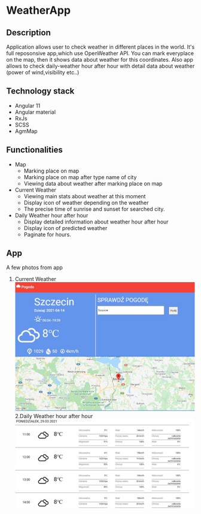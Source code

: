# WeatherApp

## Description
Application allows user to check weather in different places in the world. It's full reposonsive app,which use OpenWeather API. You can mark everyplace on the map, then it shows data about weather for this coordinates. Also app allows to check daily-weather hour after hour with detail data about weather (power of wind,visibility etc..)

## Technology stack

<ul>
  <li>Angular 11</li>
  <li>Angular material</li>
  <li>RxJs</li>
  <li>SCSS</li>
  <li>AgmMap</li>
  
</ul>  

## Functionalities
<ul>
<li>
Map
  <ul>
    <li>Marking place on map</li>
    <li>Marking place on map after type name of city</li>
    <li>Viewing data about weather after marking place on map </li>
  </ul>
</li>
  <li>
 Current Weather
  <ul>
    <li>Viewing main stats about weather at this moment</li>
    <li>Display icon of weather depending on the weather</li>
    <li>The precise time of sunrise and sunset for searched city.</li>
  </ul>
</li>
  <li>
Daily Weather hour after hour
  <ul>
    <li>Display detailed information about weather hour after hour</li>
    <li>Display icon of predicted weather</li>
    <li>Paginate for hours.</li>
  </ul>
</li>

</ul>  


## App
A few photos from app 
1. Current Weather
![](ReadmeImg/current.JPG)
2.Daily Weather hour after hour
![](ReadmeImg/dialy.JPG)
